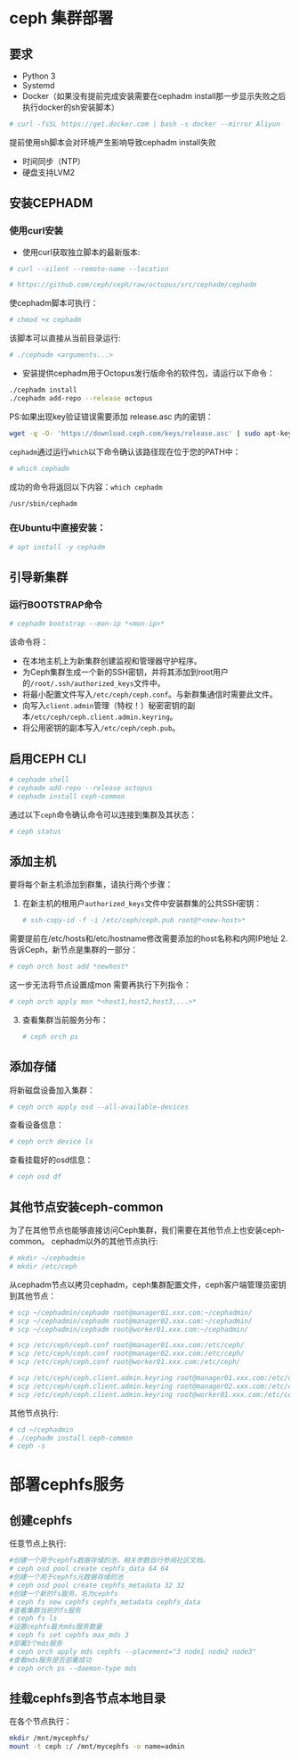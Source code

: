 # ceph 集群部署

## 要求

* Python 3
* Systemd
* Docker（如果没有提前完成安装需要在cephadm install那一步显示失败之后执行docker的sh安装脚本）
```bash 
# curl -fsSL https://get.docker.com | bash -s docker --mirror Aliyun
```
提前使用sh脚本会对环境产生影响导致cephadm install失败
* 时间同步（NTP）
* 硬盘支持LVM2

## 安装CEPHADM

### 使用curl安装
* 使用curl获取独立脚本的最新版本:    
	

```bash
# curl --silent --remote-name --location 
```

```bash
# https://github.com/ceph/ceph/raw/octopus/src/cephadm/cephadm
```

使cephadm脚本可执行：

```bash
# chmod +x cephadm
```

该脚本可以直接从当前目录运行:
	
```bash
# ./cephadm <arguments...>
```

* 安装提供cephadm用于Octopus发行版命令的软件包，请运行以下命令：
	
```bash
./cephadm install
./cephadm add-repo --release octopus
```
PS:如果出现key验证错误需要添加 release.asc 内的密钥：

```bash
wget -q -O- 'https://download.ceph.com/keys/release.asc' | sudo apt-key add -
```

`cephadm`通过运行`which`以下命令确认该路径现在位于您的PATH中：

```bash
# which cephadm
```

成功的命令将返回以下内容：`which cephadm`

```bash
/usr/sbin/cephadm
```

### 在Ubuntu中直接安装：

```bash
# apt install -y cephadm
```


## 引导新集群

### 运行BOOTSTRAP命令

```bash 
# cephadm bootstrap --mon-ip *<mon-ip>* 
```

该命令将：

- 在本地主机上为新集群创建监视和管理器守护程序。
- 为Ceph集群生成一个新的SSH密钥，并将其添加到root用户的`/root/.ssh/authorized_keys`文件中。
- 将最小配置文件写入`/etc/ceph/ceph.conf`。与新群集通信时需要此文件。
- 向写入`client.admin`管理（特权！）秘密密钥的副本`/etc/ceph/ceph.client.admin.keyring`。
- 将公用密钥的副本写入`/etc/ceph/ceph.pub`。

## 启用CEPH CLI

``` bash
# cephadm shell
# cephadm add-repo --release octopus
# cephadm install ceph-common
```

通过以下`ceph`命令确认命令可以连接到集群及其状态：

```bash
# ceph status
```

## 添加主机

要将每个新主机添加到群集，请执行两个步骤：

1. 在新主机的根用户`authorized_keys`文件中安装群集的公共SSH密钥：

   ```bash
   # ssh-copy-id -f -i /etc/ceph/ceph.pub root@*<new-host>*
   ```
需要提前在/etc/hosts和/etc/hostname修改需要添加的host名称和内网IP地址
2. 告诉Ceph，新节点是集群的一部分：

   ```bash
   # ceph orch host add *newhost*
   ```
这一步无法将节点设置成mon 需要再执行下列指令：
   ```bash
   # ceph orch apply mon *<host1,host2,host3,...>*
   ```
3. 查看集群当前服务分布：
   ```bash
   # ceph orch ps
   ```
## 添加存储
将新磁盘设备加入集群：

```bash
# ceph orch apply osd --all-available-devices
```

查看设备信息：

```bash
# ceph orch device ls
```
查看挂载好的osd信息：

```bash
# ceph osd df
```

## 其他节点安装ceph-common
为了在其他节点也能够直接访问Ceph集群，我们需要在其他节点上也安装ceph-common。
cephadm以外的其他节点执行:
```bash
# mkdir ~/cephadmin
# mkdir /etc/ceph
```

从cephadm节点以拷贝cephadm，ceph集群配置文件，ceph客户端管理员密钥到其他节点：

```bash
# scp ~/cephadmin/cephadm root@manager01.xxx.com:~/cephadmin/
# scp ~/cephadmin/cephadm root@manager02.xxx.com:~/cephadmin/
# scp ~/cephadmin/cephadm root@worker01.xxx.com:~/cephadmin/

# scp /etc/ceph/ceph.conf root@manager01.xxx.com:/etc/ceph/
# scp /etc/ceph/ceph.conf root@manager02.xxx.com:/etc/ceph/
# scp /etc/ceph/ceph.conf root@worker01.xxx.com:/etc/ceph/

# scp /etc/ceph/ceph.client.admin.keyring root@manager01.xxx.com:/etc/ceph/
# scp /etc/ceph/ceph.client.admin.keyring root@manager02.xxx.com:/etc/ceph/
# scp /etc/ceph/ceph.client.admin.keyring root@worker01.xxx.com:/etc/ceph/
```
其他节点执行:
```bash
# cd ~/cephadmin
# ./cephadm install ceph-common
# ceph -s
```

# 部署cephfs服务
## 创建cephfs
任意节点上执行:
```bash
#创建一个用于cephfs数据存储的池，相关参数自行参阅社区文档。
# ceph osd pool create cephfs_data 64 64
#创建一个用于cephfs元数据存储的池
# ceph osd pool create cephfs_metadata 32 32
#创建一个新的fs服务，名为cephfs
# ceph fs new cephfs cephfs_metadata cephfs_data
#查看集群当前的fs服务
# ceph fs ls
#设置cephfs最大mds服务数量
# ceph fs set cephfs max_mds 3
#部署3个mds服务
# ceph orch apply mds cephfs --placement="3 node1 node2 node3"
#查看mds服务是否部署成功
# ceph orch ps --daemon-type mds
```

## 挂载cephfs到各节点本地目录
在各个节点执行：
```bash
mkdir /mnt/mycephfs/
mount -t ceph :/ /mnt/mycephfs -o name=admin


```
